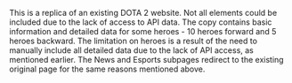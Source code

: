 
This is a replica of an existing DOTA 2 website. Not all elements could be included due to the lack of access to API data. The copy contains basic information and detailed data for some heroes - 10 heroes forward and 5 heroes backward. The limitation on heroes is a result of the need to manually include all detailed data due to the lack of API access, as mentioned earlier. The News and Esports subpages redirect to the existing original page for the same reasons mentioned above.
